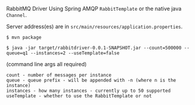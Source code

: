RabbitMQ Driver Using Spring AMQP `RabbitTemplate` or the native java `Channel`.

Server address(es) are in `src/main/resources/application.properties`.

    $ mvn package
	
	$ java -jar target/rabbitdriver-0.0.1-SNAPSHOT.jar --count=500000 --queue=q1 --instances=2 --useTemplate=false
	
(command line args all required)

    count - number of messages per instance
	queue - queue prefix - will be appended with -n (where n is the instance)
	instances - how many instances - currently up to 50 supported
	useTemplate - whether to use the RabbitTemplate or not

